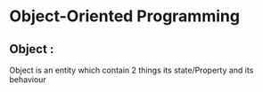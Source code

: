# Object-Oriented Programming

## Object : 

Object is an entity which contain 2 things its state/Property and its behaviour